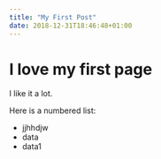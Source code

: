 ```yaml
---
title: "My First Post"
date: 2018-12-31T18:46:48+01:00
---
```

# I love my first page
I like it a lot.

Here is a numbered list:

* jjhhdjw
* data
* data1

